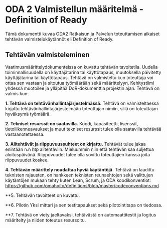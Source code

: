 # ODA 2 Valmistellun määritelmä - Definition of Ready 
Tämä dokumentti kuvaa ODA2 Ratkaisun ja Palvelun toteuttamisen aikaiset tehtävän valmistelukäytännöt eli Definition of Ready. 

## Tehtävän valmisteleminen 
Vaatimusmäärittelydokumenteissa on kuvattu tehtävän tavoitetila. Uudella toiminnallisuudella on käyttäjätarina tai käyttötapaus, muutoksella päivitetty käyttäjätarina tai käyttötapaus. Tehtävä on valmisteltu kun toteuttaja voi ottaa sen vastaan ja sitoutua työmäärään sekä määrittelyyn. Kehitystiimi yhdessä muotoilee ja ylläpitää DoR-dokumenttia projektin ajan. Tehtävä on valmis kun: 

**1. Tehtävä on tehtävänhallintajärjestelmässä.** Tehtävä on valmisteltaessa kirjattu tehtävänhallintajärjestelmään toteuttajan nimiin, sillä on toteuttajan hyväksymä työmäärä. 

**2. Tekniset resurssit on saatavilla.** Koodi, kapasiteetti, lisenssit, tietoliikenneavaukset ja muut tekniset resurssit tulee olla saatavilla tehtävää vastaanotettaessa. 

**3. Alitehtävät ja riippuvuussuhteet on kirjattu.** Tehtävät tulee jakaa enintään n.n htp alitehtäviin. Mieluummin niin että tehtävän saa suljettua aloituspäivänä. Riippuvuudet tulee olla sovittu toteuttajien kanssa joita riippuvuudet koskee. 

**4. Tehtävän määrittely noudattaa hyviä käytäntöjä.** Tehtävä on laadittu teknisten rajausten, on hankkeen teknisten reunaehtojen sekä valittujen käytäntöjen mukaan tehty kuten Lean, Scrum, ja ODA koodikonventiot: https://github.com/omahoito/definitions/blob/master/codeconventions.md

**5. Tehtävän tavoitteet on kuvattu. 

**6. Pilotin Yksi mittari ja sen testitapaukset sekä pilotointitapa on tiedossa.

**7. Tehtävä on viety jaeltavaksi, tehtävästä on automaattitestit ja logitus määritelty ja niiden toteutus resursoitu.
